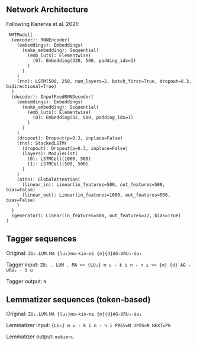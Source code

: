 ## Network Architecture
Following Kanerva et al. 2021:

```
 NMTModel(
  (encoder): RNNEncoder(
    (embeddings): Embeddings(
      (make_embedding): Sequential(
        (emb_luts): Elementwise(
          (0): Embedding(320, 500, padding_idx=1)
        )
      )
    )
    (rnn): LSTM(500, 250, num_layers=2, batch_first=True, dropout=0.3, bidirectional=True)
  )
  (decoder): InputFeedRNNDecoder(
    (embeddings): Embeddings(
      (make_embedding): Sequential(
        (emb_luts): Elementwise(
          (0): Embedding(32, 500, padding_idx=1)
        )
      )
    )
    (dropout): Dropout(p=0.3, inplace=False)
    (rnn): StackedLSTM(
      (dropout): Dropout(p=0.3, inplace=False)
      (layers): ModuleList(
        (0): LSTMCell(1000, 500)
        (1): LSTMCell(500, 500)
      )
    )
    (attn): GlobalAttention(
      (linear_in): Linear(in_features=500, out_features=500, bias=False)
      (linear_out): Linear(in_features=1000, out_features=500, bias=False)
    )
  )
  (generator): Linear(in_features=500, out_features=32, bias=True)
)

```

## Tagger sequences

Original: ```ZU₂.LUM.MA {lu₂}mu-kin-ni {m}{d}AG-URU₃-šu₂```

Tagger input: ```ZU₂ . LUM . MA << {LU₂} m u - k i n - n i >> {m} {d} AG - URU₃ - š u```

Tagger output: ```N```

## Lemmatizer sequences (token-based)
Original: ```ZU₂.LUM.MA {lu₂}mu-kin-ni {m}{d}AG-URU₃-šu₂```

Lemmatizer input: ```{LU₂} m u - k i n - n i PREV=N UPOS=N NEXT=PN```

Lemmatizer output: ```mukinnu```

